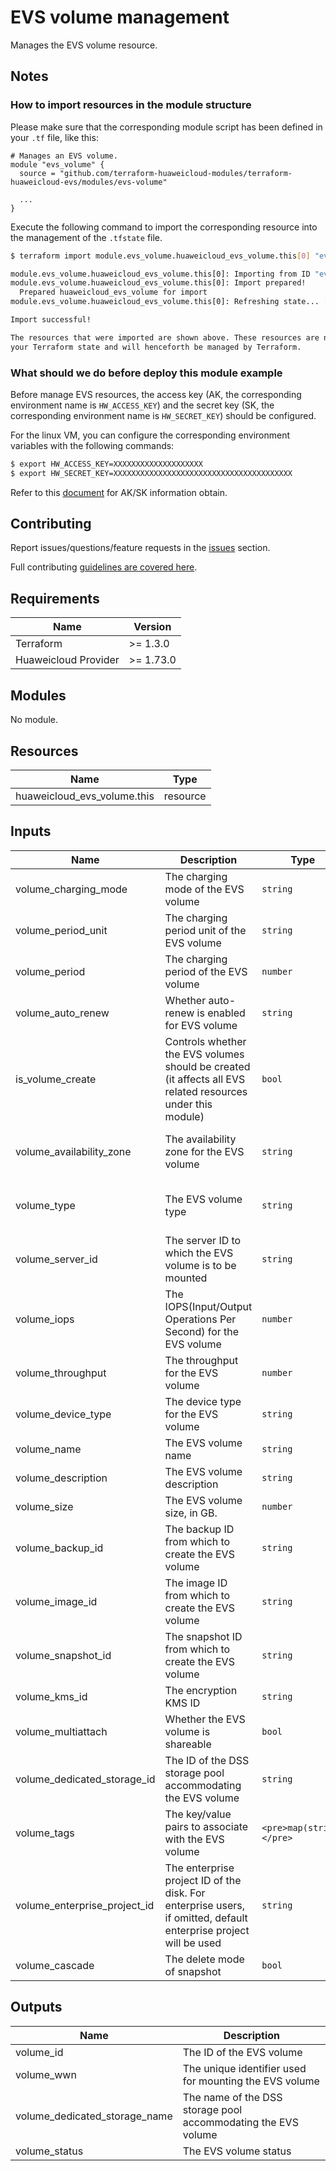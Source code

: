 # EVS volume management

Manages the EVS volume resource.

## Notes

### How to import resources in the module structure

Please make sure that the corresponding module script has been defined in your `.tf` file, like this:

```hcl
# Manages an EVS volume.
module "evs_volume" {
  source = "github.com/terraform-huaweicloud-modules/terraform-huaweicloud-evs/modules/evs-volume"

  ...
}
```

Execute the following command to import the corresponding resource into the management of the `.tfstate` file.

```bash
$ terraform import module.evs_volume.huaweicloud_evs_volume.this[0] "evs_volume_id"

module.evs_volume.huaweicloud_evs_volume.this[0]: Importing from ID "evs_volume_id"...
module.evs_volume.huaweicloud_evs_volume.this[0]: Import prepared!
  Prepared huaweicloud_evs_volume for import
module.evs_volume.huaweicloud_evs_volume.this[0]: Refreshing state... [id=evs_volume_id]

Import successful!

The resources that were imported are shown above. These resources are now in
your Terraform state and will henceforth be managed by Terraform.
```

### What should we do before deploy this module example

Before manage EVS resources, the access key (AK, the corresponding environment name is `HW_ACCESS_KEY`) and the secret
key (SK, the corresponding environment name is `HW_SECRET_KEY`) should be configured.

For the linux VM, you can configure the corresponding environment variables with the following commands:

```bash
$ export HW_ACCESS_KEY=XXXXXXXXXXXXXXXXXXXX
$ export HW_SECRET_KEY=XXXXXXXXXXXXXXXXXXXXXXXXXXXXXXXXXXXXXXXX
```

Refer to this [document](https://support.huaweicloud.com/intl/en-us/devg-apisign/api-sign-provide-aksk.html) for AK/SK
information obtain.

## Contributing

Report issues/questions/feature requests in
the [issues](https://github.com/terraform-huaweicloud-modules/terraform-huaweicloud-evs/issues/new)
section.

Full contributing [guidelines are covered here](../../.github/how_to_contribute.md).

## Requirements

| Name                 | Version   |
|----------------------|-----------|
| Terraform            | >= 1.3.0  |
| Huaweicloud Provider | >= 1.73.0 |

## Modules

No module.

## Resources

| Name                        | Type     |
|-----------------------------|----------|
| huaweicloud_evs_volume.this | resource |

## Inputs

<!-- markdownlint-disable MD013 -->
| Name                         | Description                                                                                                      | Type                     | Default |                     Required                      |
|------------------------------|------------------------------------------------------------------------------------------------------------------|--------------------------|:-------:|:-------------------------------------------------:|
| volume_charging_mode         | The charging mode of the EVS volume                                                                              | `string`                 | `null`  |                         N                         |
| volume_period_unit           | The charging period unit of the EVS volume                                                                       | `string`                 | `null`  |                         N                         |
| volume_period                | The charging period of the EVS volume                                                                            | `number`                 | `null`  |                         N                         |
| volume_auto_renew            | Whether auto-renew is enabled for EVS volume                                                                     | `string`                 | `null`  |                         N                         |
| is_volume_create             | Controls whether the EVS volumes should be created (it affects all EVS related resources under this module)      | `bool`                   | `true`  |                         N                         |
| volume_availability_zone     | The availability zone for the EVS volume                                                                         | `string`                 | `null`  | Y (Unless is_volume_create is specified as false) |
| volume_type                  | The EVS volume type                                                                                              | `string`                 | `null`  | Y (Unless is_volume_create is specified as false) |
| volume_server_id             | The server ID to which the EVS volume is to be mounted                                                           | `string`                 | `null`  |                         N                         |
| volume_iops                  | The IOPS(Input/Output Operations Per Second) for the EVS volume                                                  | `number`                 | `null`  |                         N                         |
| volume_throughput            | The throughput for the EVS volume                                                                                | `number`                 | `null`  |                         N                         |
| volume_device_type           | The device type for the EVS volume                                                                               | `string`                 | `null`  |                         N                         |
| volume_name                  | The EVS volume name                                                                                              | `string`                 | `null`  |                         N                         |
| volume_description           | The EVS volume description                                                                                       | `string`                 | `null`  |                         N                         |
| volume_size                  | The EVS volume size, in GB.                                                                                      | `number`                 | `null`  |                         N                         |
| volume_backup_id             | The backup ID from which to create the EVS volume                                                                | `string`                 | `null`  |                         N                         |
| volume_image_id              | The image ID from which to create the EVS volume                                                                 | `string`                 | `null`  |                         N                         |
| volume_snapshot_id           | The snapshot ID from which to create the EVS volume                                                              | `string`                 | `null`  |                         N                         |
| volume_kms_id                | The encryption KMS ID                                                                                            | `string`                 | `null`  |                         N                         |
| volume_multiattach           | Whether the EVS volume is shareable                                                                              | `bool`                   | `null`  |                         N                         |
| volume_dedicated_storage_id  | The ID of the DSS storage pool accommodating the EVS volume                                                      | `string`                 | `null`  |                         N                         |
| volume_tags                  | The key/value pairs to associate with the EVS volume                                                             | `<pre>map(string)</pre>` | `null`  |                         N                         |
| volume_enterprise_project_id | The enterprise project ID of the disk. For enterprise users, if omitted, default enterprise project will be used | `string`                 | `null`  |                         N                         |
| volume_cascade               | The delete mode of snapshot                                                                                      | `bool`                   | `null`  |                         N                         |
<!-- markdownlint-enable MD013 -->

## Outputs

| Name                          | Description                                                   |
|-------------------------------|---------------------------------------------------------------|
| volume_id                     | The ID of the EVS volume                                      |
| volume_wwn                    | The unique identifier used for mounting the EVS volume        |
| volume_dedicated_storage_name | The name of the DSS storage pool accommodating the EVS volume |
| volume_status                 | The EVS volume status                                         |

